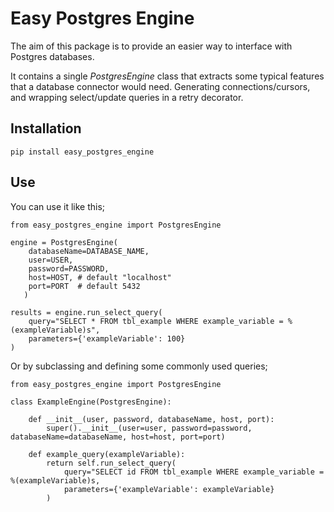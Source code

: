 # Easy Postgres Engine

The aim of this package is to provide an easier way to interface with Postgres databases.  

It contains a single _PostgresEngine_ class that extracts some typical features that a database connector would need.  Generating connections/cursors, and wrapping select/update queries in a retry decorator.

## Installation
```pip install easy_postgres_engine```

## Use

You can use it like this;
```
from easy_postgres_engine import PostgresEngine

engine = PostgresEngine(
    databaseName=DATABASE_NAME, 
    user=USER, 
    password=PASSWORD, 
    host=HOST, # default "localhost"
    port=PORT  # default 5432
   )
   
results = engine.run_select_query(
    query="SELECT * FROM tbl_example WHERE example_variable = %(exampleVariable)s",
    parameters={'exampleVariable': 100}
)
```

Or by subclassing and defining some commonly used queries;

```
from easy_postgres_engine import PostgresEngine

class ExampleEngine(PostgresEngine):

    def __init__(user, password, databaseName, host, port):
        super().__init__(user=user, password=password, databaseName=databaseName, host=host, port=port)

    def example_query(exampleVariable):
        return self.run_select_query(
            query="SELECT id FROM tbl_example WHERE example_variable = %(exampleVariable)s,
            parameters={'exampleVariable': exampleVariable}
        )
```
